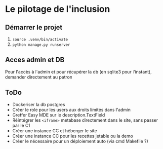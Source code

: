 # Le pilotage de l'inclusion

## Démarrer le projet

1. `source .venv/bin/activate`
2. `python manage.py runserver`

## Acces admin et DB

Pour l'accès à l'admin et pour récupérer la db (en sqlite3 pour l'instant), demander directement au patron

## ToDo

- Dockeriser la db postgres
- Créer le role pour les users aux droits limités dans l'admin
- Greffer Easy MDE sur le description.TextField
- Réintégrer les `<iframe>` metabase directement dans le site, sans passer par le C1
- Créer une instance CC et héberger le site
- Créer une instance CC pour les recettes jetable ou la demo
- Créer le nécessaire pour un déploiement auto (via cmd Makefile ?)
